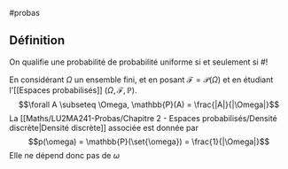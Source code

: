 #probas
## Définition
On qualifie une probabilité de probabilité uniforme si et seulement si #!

En considérant $\Omega$ un ensemble fini, et en posant $\mathcal{F} = \mathcal{P}(\Omega)$ et en étudiant l'[[Espaces probabilisés]] $(\Omega, \mathcal{F}, \mathbb{P})$.
$$\forall A \subseteq \Omega, \mathbb{P}(A) = \frac{|A|}{|\Omega|}$$
La [[Maths/LU2MA241-Probas/Chapitre 2 - Espaces probabilisés/Densité discrète|Densité discrète]] associée est donnée par
$$p(\omega) = \mathbb{P}(\set{\omega}) = \frac{1}{|\Omega|}$$
Elle ne dépend donc pas de $\omega$
<!--ID: 1707605911034-->

